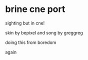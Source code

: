 # brine cne port
 sighting but in cne!

skin by bepixel and song by greggreg

doing this from boredom

again 
